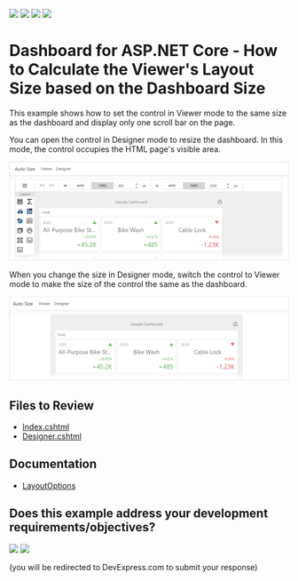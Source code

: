 <!-- default badges list -->
![](https://img.shields.io/endpoint?url=https://codecentral.devexpress.com/api/v1/VersionRange/421083901/24.2.1%2B)
[![](https://img.shields.io/badge/Open_in_DevExpress_Support_Center-FF7200?style=flat-square&logo=DevExpress&logoColor=white)](https://supportcenter.devexpress.com/ticket/details/T1039232)
[![](https://img.shields.io/badge/📖_How_to_use_DevExpress_Examples-e9f6fc?style=flat-square)](https://docs.devexpress.com/GeneralInformation/403183)
[![](https://img.shields.io/badge/💬_Leave_Feedback-feecdd?style=flat-square)](#does-this-example-address-your-development-requirementsobjectives)
<!-- default badges end -->
# Dashboard for ASP.NET Core - How to Calculate the Viewer's Layout Size based on the Dashboard Size

This example shows how to set the control in Viewer mode to the same size as the dashboard and display only one scroll bar on the page. 

You can open the control in Designer mode to resize the dashboard. In this mode, the control occupies the HTML page's visible area.

![](img/designer.png)

When you change the size in Designer mode, switch the control to Viewer mode to make the size of the control the same as the dashboard.

![](img/viewer.png)

## Files to Review

- [Index.cshtml](./CS/AspNetCoreDashboardControlAutoSize/Pages/Index.cshtml)
- [Designer.cshtml](./CS/AspNetCoreDashboardControlAutoSize/Pages/Designer.cshtml)

## Documentation

- [LayoutOptions](https://docs.devexpress.com/Dashboard/js-DevExpress.Dashboard.Model.LayoutOptions?v=21.2)
<!-- feedback -->
## Does this example address your development requirements/objectives?

[<img src="https://www.devexpress.com/support/examples/i/yes-button.svg"/>](https://www.devexpress.com/support/examples/survey.xml?utm_source=github&utm_campaign=asp-net-core-dashboard-control-auto-size&~~~was_helpful=yes) [<img src="https://www.devexpress.com/support/examples/i/no-button.svg"/>](https://www.devexpress.com/support/examples/survey.xml?utm_source=github&utm_campaign=asp-net-core-dashboard-control-auto-size&~~~was_helpful=no)

(you will be redirected to DevExpress.com to submit your response)
<!-- feedback end -->
